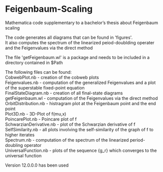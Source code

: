 # Feigenbaum-Scaling
Mathematica code supplementary to a bachelor’s thesis about Feigenbaum scaling  

The code generates all diagrams that can be found in 'figures'.  
It also computes the spectrum of the linearized peiod-doublding operater and the Feigenvalues via the direct method  

The file 'getFeigenbaum.wl' is a package and needs to be included in a directory contained in $Path  

The following files can be found:  
CobwebPlot.nb - creation of the cobweb plots  
Feigenvalues.nb - computation of the generalized Feigenvalues and a plot of the superstable fixed-point equation  
FinalStateDiagram.nb - creation of all final-state diagrams  
getFeigenbaum.wl - computation of the Feigenvalues via the direct method  
OrbitDistribution.nb - histragram plot at the Feigenbaum point and the end point  
Plot3D.nb - 3D-Plot of f(mu,x)  
PoincarePlot.nb - Poincare plot of f  
SchwarzianDerivative.nb - plot of the Schwarzian derivative of f  
SelfSimilarity.nb - all plots involving the self-similarity of the graph of f to higher iterates  
Spectrum.nb - computation of the spectrum of the linearized period-doubling operator  
UniversalFunction.nb - plots of the sequence {g_r} which converges to the universal function  

Version 12.0.0.0 has been used
